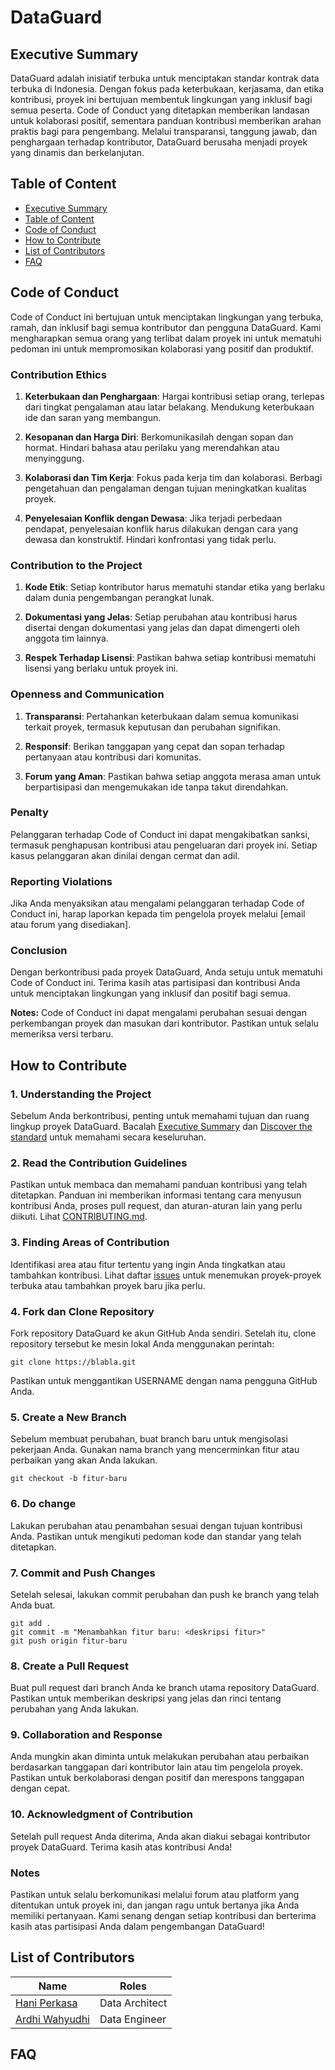 # DataGuard

## Executive Summary

DataGuard adalah inisiatif terbuka untuk menciptakan standar kontrak data terbuka di Indonesia. Dengan fokus pada keterbukaan, kerjasama, dan etika kontribusi, proyek ini bertujuan membentuk lingkungan yang inklusif bagi semua peserta. Code of Conduct yang ditetapkan memberikan landasan untuk kolaborasi positif, sementara panduan kontribusi memberikan arahan praktis bagi para pengembang. Melalui transparansi, tanggung jawab, dan penghargaan terhadap kontributor, DataGuard berusaha menjadi proyek yang dinamis dan berkelanjutan.

## Table of Content

- [Executive Summary](CONTRIBUTING.md#executive-summary)
- [Table of Content](CONTRIBUTING.md#table-of-content)
- [Code of Conduct](CONTRIBUTING.md#code-of-conduct)
- [How to Contribute](CONTRIBUTING.md#how-to-contribute)
- [List of Contributors](CONTRIBUTING.md#list-of-contributors)
- [FAQ](CONTRIBUTING.md#faq)

## Code of Conduct

Code of Conduct ini bertujuan untuk menciptakan lingkungan yang terbuka, ramah, dan inklusif bagi semua kontributor dan pengguna DataGuard. Kami mengharapkan semua orang yang terlibat dalam proyek ini untuk mematuhi pedoman ini untuk mempromosikan kolaborasi yang positif dan produktif.

### Contribution Ethics

1. **Keterbukaan dan Penghargaan**: Hargai kontribusi setiap orang, terlepas dari tingkat pengalaman atau latar belakang. Mendukung keterbukaan ide dan saran yang membangun.

2. **Kesopanan dan Harga Diri**: Berkomunikasilah dengan sopan dan hormat. Hindari bahasa atau perilaku yang merendahkan atau menyinggung.

3. **Kolaborasi dan Tim Kerja**: Fokus pada kerja tim dan kolaborasi. Berbagi pengetahuan dan pengalaman dengan tujuan meningkatkan kualitas proyek.

4. **Penyelesaian Konflik dengan Dewasa**: Jika terjadi perbedaan pendapat, penyelesaian konflik harus dilakukan dengan cara yang dewasa dan konstruktif. Hindari konfrontasi yang tidak perlu.

### Contribution to the Project

1. **Kode Etik**: Setiap kontributor harus mematuhi standar etika yang berlaku dalam dunia pengembangan perangkat lunak.

2. **Dokumentasi yang Jelas**: Setiap perubahan atau kontribusi harus disertai dengan dokumentasi yang jelas dan dapat dimengerti oleh anggota tim lainnya.

3. **Respek Terhadap Lisensi**: Pastikan bahwa setiap kontribusi mematuhi lisensi yang berlaku untuk proyek ini.

### Openness and Communication

1. **Transparansi**: Pertahankan keterbukaan dalam semua komunikasi terkait proyek, termasuk keputusan dan perubahan signifikan.

2. **Responsif**: Berikan tanggapan yang cepat dan sopan terhadap pertanyaan atau kontribusi dari komunitas.

3. **Forum yang Aman**: Pastikan bahwa setiap anggota merasa aman untuk berpartisipasi dan mengemukakan ide tanpa takut direndahkan.

### Penalty

Pelanggaran terhadap Code of Conduct ini dapat mengakibatkan sanksi, termasuk penghapusan kontribusi atau pengeluaran dari proyek ini. Setiap kasus pelanggaran akan dinilai dengan cermat dan adil.

### Reporting Violations

Jika Anda menyaksikan atau mengalami pelanggaran terhadap Code of Conduct ini, harap laporkan kepada tim pengelola proyek melalui [email atau forum yang disediakan].

### Conclusion

Dengan berkontribusi pada proyek DataGuard, Anda setuju untuk mematuhi Code of Conduct ini. Terima kasih atas partisipasi dan kontribusi Anda untuk menciptakan lingkungan yang inklusif dan positif bagi semua.

**Notes:** Code of Conduct ini dapat mengalami perubahan sesuai dengan perkembangan proyek dan masukan dari kontributor. Pastikan untuk selalu memeriksa versi terbaru.

## How to Contribute

### 1. Understanding the Project

Sebelum Anda berkontribusi, penting untuk memahami tujuan dan ruang lingkup proyek DataGuard. Bacalah [Executive Summary](README.md#executive-summary) dan [Discover the standard](data-guard-standard/docs/readme.md) untuk memahami secara keseluruhan.

### 2. Read the Contribution Guidelines

Pastikan untuk membaca dan memahami panduan kontribusi yang telah ditetapkan. Panduan ini memberikan informasi tentang cara menyusun kontribusi Anda, proses pull request, dan aturan-aturan lain yang perlu diikuti. Lihat [CONTRIBUTING.md](CONTRIBUTING.md).

### 3. Finding Areas of Contribution

Identifikasi area atau fitur tertentu yang ingin Anda tingkatkan atau tambahkan kontribusi. Lihat daftar [issues](https://blabla) untuk menemukan proyek-proyek terbuka atau tambahkan proyek baru jika perlu.

### 4. Fork dan Clone Repository

Fork repository DataGuard ke akun GitHub Anda sendiri. Setelah itu, clone repository tersebut ke mesin lokal Anda menggunakan perintah:

```
git clone https://blabla.git
```
Pastikan untuk menggantikan USERNAME dengan nama pengguna GitHub Anda.

### 5. Create a New Branch

Sebelum membuat perubahan, buat branch baru untuk mengisolasi pekerjaan Anda. Gunakan nama branch yang mencerminkan fitur atau perbaikan yang akan Anda lakukan.

```
git checkout -b fitur-baru
```

### 6. Do change

Lakukan perubahan atau penambahan sesuai dengan tujuan kontribusi Anda. Pastikan untuk mengikuti pedoman kode dan standar yang telah ditetapkan.

### 7. Commit and Push Changes

Setelah selesai, lakukan commit perubahan dan push ke branch yang telah Anda buat.

```
git add .
git commit -m "Menambahkan fitur baru: <deskripsi fitur>"
git push origin fitur-baru
```

### 8. Create a Pull Request

Buat pull request dari branch Anda ke branch utama repository DataGuard. Pastikan untuk memberikan deskripsi yang jelas dan rinci tentang perubahan yang Anda lakukan.

### 9. Collaboration and Response

Anda mungkin akan diminta untuk melakukan perubahan atau perbaikan berdasarkan tanggapan dari kontributor lain atau tim pengelola proyek. Pastikan untuk berkolaborasi dengan positif dan merespons tanggapan dengan cepat.

### 10. Acknowledgment of Contribution

Setelah pull request Anda diterima, Anda akan diakui sebagai kontributor proyek DataGuard. Terima kasih atas kontribusi Anda!

### Notes

Pastikan untuk selalu berkomunikasi melalui forum atau platform yang ditentukan untuk proyek ini, dan jangan ragu untuk bertanya jika Anda memiliki pertanyaan. Kami senang dengan setiap kontribusi dan berterima kasih atas partisipasi Anda dalam pengembangan DataGuard!

## List of Contributors

| Name                                                | Roles     |
| --------------------------------------------------- | --------- |
| [Hani Perkasa](https://www.linkedin.com/in/haninp/) | Data Architect |
| [Ardhi Wahyudhi](https://www.linkedin.com/in/ardhi-wahyudhi/) | Data Engineer |

## FAQ

